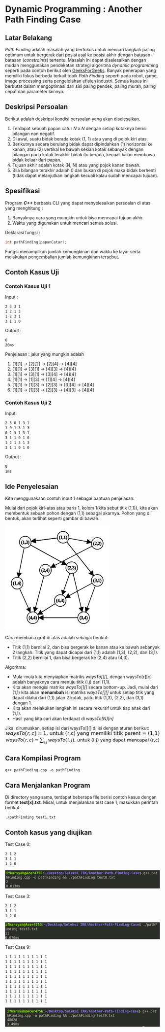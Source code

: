 # Dynamic Programming : Another Path Finding Case

## Latar Belakang

_Path Finding_ adalah masalah yang berfokus untuk mencari langkah paling optimum untuk bergerak dari posisi asal ke posisi akhir dengan batasan-batasan (_constraints_) tertentu. Masalah ini dapat diselesaikan dengan mudah menggunakan pendekatan strategi algoritma _dynamic programming_ seperti pada contoh berikut oleh [GeeksForGeeks](https://www.geeksforgeeks.org/min-cost-path-dp-6/). Banyak penerapan yang memiliki fokus berbeda terkait topik _Path Finding_ seperti pada robot, game, image processing serta pengelolahan efisien industri. Semua kasus ini berkutat dalam mengoptimasi dari sisi paling pendek, paling murah, paling cepat dan parameter lainnya.

## Deskripsi Persoalan

Berikut adalah deskripsi kondisi persoalan yang akan diselesaikan.

1. Terdapat sebuah papan catur _N x N_ dengan setiap kotaknya berisi bilangan non negatif.
2. Di awal, suatu bidak berada kotak (1, 1) atau yang di pojok kiri atas.
3. Berikutnya secara berulang bidak dapat dipindahkan (1) horizontal ke kanan, atau (2) vertikal ke bawah sekian kotak sebanyak dengan bilangan pada kotak terakhir bidak itu berada, kecuali kalau membawa bidak keluar dari papan.
4. Tujuan akhir adalah kotak (N, N) atau yang pojok kanan bawah.
5. Bila bilangan terakhir adalah 0 dan bukan di pojok maka bidak berhenti (tidak dapat melanjutkan langkah kecuali kalau sudah mencapai tujuan).

## Spesifikasi

Program **_C++_** berbasis CLI yang dapat menyelesaikan persoalan di atas yang menghitung :

1. Banyaknya cara yang mungkin untuk bisa mencapai tujuan akhir.
2. Waktu yang digunakan untuk mencari semua solusi.

Deklarasi fungsi :

```C++
int pathFinding(papanCatur);
```

Fungsi menampilkan jumlah kemungkinan dan waktu ke layar serta melakukan pengembalian jumlah kemungkinan tersebut.

## Contoh Kasus Uji

### Contoh Kasus Uji 1

Input :

```
2 3 3 1
1 2 1 3
1 2 3 1
3 1 1 0
```

Output :

```
6
20ms
```

Penjelasan :
jalur yang mungkin adalah

1. [1][1] -> [2][2] -> [2][4] -> [4][4]
2. [1][1] -> [3][1] -> [4][3] -> [4][4]
3. [1][1] -> [3][1] -> [3][4] -> [4][4]
4. [1][1] -> [1][3] -> [1][4] -> [4][4]
5. [1][1] -> [1][3] -> [2][3] -> [3][4] -> [4][4]
6. [1][1] -> [1][3] -> [2][3] -> [4][3] -> [4][4]

### Contoh Kasus Uji 2

Input:

```
2 3 0 1 3 1
1 0 1 3 1 3
0 2 3 1 3 1
3 1 1 0 1 0
1 2 1 3 1 3
3 1 1 0 1 0
```

Output :

```
0
1ms
```

## Ide Penyelesaian

Kita menggunakaan contoh input 1 sebagai bantuan penjelasan:

Mulai dari pojok kiri-atas atau baris 1, kolom 1(kita sebut titik (1,1)),
kita akan membentuk sebuah pohon dengan (1,1) sebagai akarnya.
Pohon yang di bentuk, akan terlihat seperti gambar di bawah.

![graph pathFinding](img/graph.png)

Cara membaca graf di atas adalah sebagai berikut:

- Titik (1,1) bernilai 2, dan bisa bergerak ke kanan atau ke bawah sebanyak 2 langkah. Titik yang dapat dicapai dari (1,1) adalah (1,3), (2,2), dan (3,1).
- Titik (2,2) bernilai 1, dan bisa bergerak ke (2,4) atau (4,3).

Algoritma:

- Mula-mula kita menyiapkan matriks _waysTo[][]_, dengan waysTo[r][c] adalah banyaknya cara menuju titik (i,j) dari (1,1).
- Kita akan mengisi matriks _waysTo[][]_ secara bottom-up. Jadi, mulai dari (1,1) kita akan **menambah** isi matriks _waysTo[][]_ untuk setiap titik yang dapat dilalui dari (1,1) jalan 2 kotak, yaitu titik (1,3), (2,2), dan (3,1) dengan 1.
- Kita akan melakukan langkah ini secara rekursif untuk tiap anak dari (1,1).
- Hasil yang kita cari akan terdapat di _waysTo[N][n]_

Jika, dirumuskan, setiap isi dari waysTo[][] di isi dengan aturan berikut:
![formula one](img/formulaOne.jpg)
![formula two](img/formulaTwo.jpg)

## Cara Kompilasi Program

```
g++ pathFinding.cpp -o pathFinding
```

## Cara Menjalankan Program

Di directory yang sama, terdapat beberapa file berisi contoh kasus dengan format **test[x].txt**. Misal, untuk menjalankan test case 1, masukkan perintah berikut:

```
./pathFinding test1.txt
```

## Contoh kasus yang diujikan

Test Case 0:

```
2 1 2
3 1 1
1 2 0
```

![test 0](img/test0.png)

Test Case 3:

```
2 1 2
3 1 1
1 2 0
```

![test 3](img/test3.png)

Test Case 9:

```
1 1 1 1 1 1 1 1 1 1
1 1 1 1 1 1 1 1 1 1
1 1 1 1 1 1 1 1 1 1
1 1 1 1 1 1 1 1 1 1
1 1 1 1 1 1 1 1 1 1
1 1 1 1 1 1 1 1 1 1
1 1 1 1 1 1 1 1 1 1
1 1 1 1 1 1 1 1 1 1
1 1 1 1 1 1 1 1 1 1
1 1 1 1 1 1 1 1 1 1
```

![test 9](img/test9.png)
